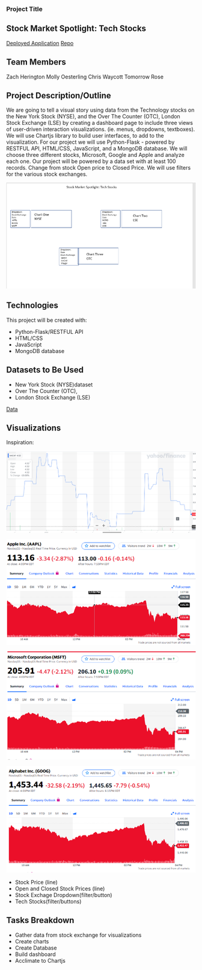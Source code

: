### Project Title
## Stock Market Spotlight: Tech Stocks
<a href="https://github.com/armywalrus/Stock-Market-Spotlight-Tech-Stocks.git">Deployed Application</a>
<a href="https://github.com/armywalrus/Stock-Market-Spotlight-Tech-Stocks.git">Repo</a>

## Team Members
Zach Herington
Molly Oesterling
Chris Waycott
Tomorrow Rose

## Project Description/Outline
We are going to tell a visual story using data from the Technology stocks on the New York Stock (NYSE), and the Over The Counter (OTC), London Stock Exchange (LSE) by creating a dashboard page to include three views of user-driven interaction visualizations. (ie. menus, dropdowns, textboxes). We will use Chartjs library to build user interfaces, to add to the visualization. For our project we will use Python-Flask - powered by RESTFUL API, HTML/CSS, JavaScript, and a MongoDB database. We will choose three different stocks, Microsoft, Google and Apple and analyze each one. Our project will be powered by a data set with at least 100 records. Change from stock Open price to Closed Price. We will use filters for the various stock exchanges. 

![Chart](Images/Chart.png)


## Technologies
This project will be created with:

* Python-Flask/RESTFUL API
* HTML/CSS
* JavaScript
* MongoDB database

## Datasets to Be Used
* New York Stock (NYSE)dataset
* Over The Counter (OTC),
* London Stock Exchange (LSE)

<a href="https://github.com/armywalrus/Stock-Market-Spotlight-Tech-Stocks/blob/main/All%20Stocks.csv">Data</a>

## Visualizations

Inspiration:

![AACAF](Images/AACAF.png)

![AAPL](Images/AAPL.PNG)

![MSFT](Images/MSFT.PNG)

![GOOG](Images/GOOG.PNG)

* Stock Price (line)
* Open and Closed Stock Prices (line)
* Stock Exchage Dropdown(filter/button)
* Tech Stocks(filter/buttons)

## Tasks Breakdown
* Gather data from stock exchange for visualizations
* Create charts
* Create Database
* Build dashboard
* Acclimate to Chartjs
